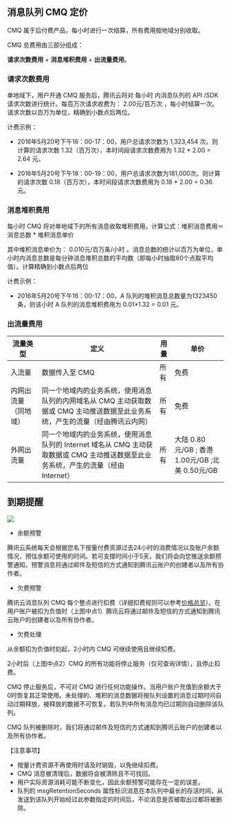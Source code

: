 ## 消息队列 CMQ 定价

CMQ 属于后付费产品，每小时进行一次结算，所有费用按地域分别收取。

CMQ 总费用由三部分组成：

**请求次数费用** + **消息堆积费用** + **出流量费用**。

### 请求次数费用

单地域下，用户开通 CMQ 服务后，腾讯云将对 每小时 内消息队列的 API /SDK 请求次数进行统计。每百万次请求收费为： 2.00元/百万次 ，每小时结算一次。请求次数以百万为单位，精确到小数点后两位。

计费示例：

- 2016年5月20号下午16：00-17：00，用户总请求次数为 1,323,454 次。则计算的请求次数 1.32（百万次），本时间段请求次数费用为 1.32 * 2.00 = 2.64 元。

- 2016年5月20号下午18：00-19：00，用户总请求次数为181,000次。则计算的请求次数 0.18（百万次），本时间段请求次数费用为 0.18 * 2.00 = 0.36 元。

### 消息堆积费用

每小时 CMQ 将对单地域下的所有消息收取堆积费用，计算公式：堆积消息费用＝消息总数 * 堆积消息单价

其中堆积消息单价为： 0.010元/百万条/小时 。消息总数的统计以百万为单位，单小时内消息总数是每分钟消息堆积总数的平均数（即每小时抽取60个点取平均值）。计算精确到小数点后两位

计费示例：

- 2016年5月20号下午16：00-17：00，A 队列的堆积消息总数量为1323450条，则该小时 A 队列的消息堆积费用为 0.01*1.32 = 0.01 元。

### 出流量费用

| 流量类型 | 定义 | 用量 |单价 |
|---------|---------|---------|---------|
| 入流量 | 数据传入至 CMQ |所有 |免费 |
| 内网出流量（同地域） | 同一个地域内的业务系统，使用消息队列的内网域名从 CMQ 主动获取数据或 CMQ 主动推送数据至此业务系统，产生的流量（经由腾讯云内网） |所有 |免费 |
| 外网出流量 | 同一个地域内的业务系统，使用消息队列的 Internet 域名从 CMQ 主动获取数据或 CMQ 主动推送数据至此业务系统，产生的流量（经由Internet） |所有 |大陆 0.80元/GB ; 香港 1.00元/GB ;北美 0.50元/GB |

## 到期提醒

![](https://mccdn.qcloud.com/static/img/23bb70b386581b8ebc553fc4c589185f/image.png)

- 余额预警

腾讯云系统每天会根据您名下按量付费资源过去24小时的消费情况以及账户余额情况，预估余额可使用的时间。若可支撑时间小于5天，我们将会向您推送余额预警通知。预警消息将通过邮件及短信的方式通知到腾讯云账户的创建者以及所有协作者。

- 欠费预警

腾讯云消息队列 CMQ 每个整点进行扣费（详细扣费规则可以参考[价格总览](/doc/product/406/4563)）。在用户账户被扣为负值时（上图中点1）腾讯云将通过邮件及短信的方式通知到腾讯云账户的创建者以及所有协作者。

- 欠费处理

从余额扣为负值时刻起，2小时内 CMQ 可继续使用且继续扣费。

2小时后（上图中点2）CMQ 的所有功能将停止服务（仅可查询详情），且停止扣费。

CMQ 停止服务后，不可对 CMQ 进行任何功能操作。当用户账户充值到余额大于0时恢复其正常使用。未处理的、堆积的消息数据将按队列设置的消息过期时间自动过期释放，被释放的数据不可恢复。若队列中所有消息均已过期则自动删除该队列。

CMQ 队列被删除时，我们将通过邮件及短信的方式通知到腾讯云账户的创建者以及所有协作者。

【注意事项】

- 按量计费资源不再使用时请及时销毁，以免继续扣费。 
- CMQ 消息被清理后，数据将会被清除且不可找回。
- 用户实际资源消耗可能不断变化，因此余额预警可能存在一定的误差。 
- 队列的 msgRetentionSeconds 属性标识消息在本队列中最长的存活时间，从发送到该队列开始经过此参数指定的时间后，不论消息是否被取出过都将被删除。